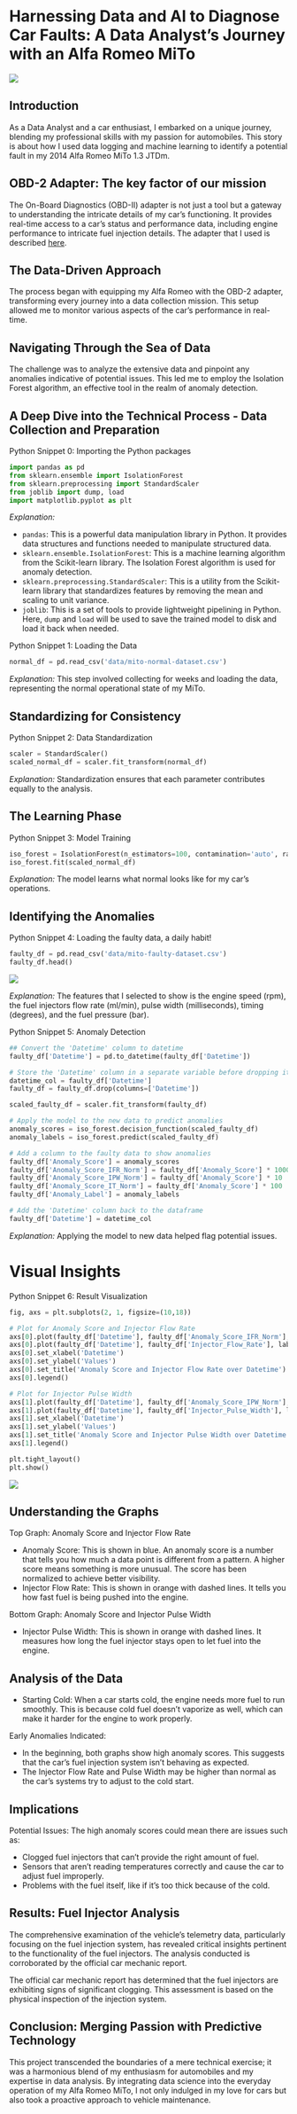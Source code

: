# Harnessing Data and AI to Diagnose Car Faults: A Data Analyst’s Journey with an Alfa Romeo MiTo

![](https://miro.medium.com/v2/resize:fit:700/1*dHdAChal1T4W5bQaxf804g.png)

## Introduction

As a Data Analyst and a car enthusiast, I embarked on a unique journey, blending my professional skills with my passion for automobiles. This story is about how I used data logging and machine learning to identify a potential fault in my 2014 Alfa Romeo MiTo 1.3 JTDm.

## OBD-2 Adapter: The key factor of our mission

The On-Board Diagnostics (OBD-II) adapter is not just a tool but a gateway to understanding the intricate details of my car’s functioning. It provides real-time access to a car’s status and performance data, including engine performance to intricate fuel injection details. The adapter that I used is described [here](https://www.amazon.com/Thinkdiag-Bluetooth-Bidirectional-Diagnostic-Functions/dp/B08YWTJY4F?th=1).

## The Data-Driven Approach

The process began with equipping my Alfa Romeo with the OBD-2 adapter, transforming every journey into a data collection mission. This setup allowed me to monitor various aspects of the car’s performance in real-time.

## Navigating Through the Sea of Data

The challenge was to analyze the extensive data and pinpoint any anomalies indicative of potential issues. This led me to employ the Isolation Forest algorithm, an effective tool in the realm of anomaly detection.

## A Deep Dive into the Technical Process - Data Collection and Preparation

Python Snippet 0: Importing the Python packages

```python
import pandas as pd
from sklearn.ensemble import IsolationForest
from sklearn.preprocessing import StandardScaler
from joblib import dump, load
import matplotlib.pyplot as plt
```

_Explanation:_

- `pandas`: This is a powerful data manipulation library in Python. It provides data structures and functions needed to manipulate structured data.
- `sklearn.ensemble.IsolationForest`: This is a machine learning algorithm from the Scikit-learn library. The Isolation Forest algorithm is used for anomaly detection.
- `sklearn.preprocessing.StandardScaler`: This is a utility from the Scikit-learn library that standardizes features by removing the mean and scaling to unit variance.
- `joblib`: This is a set of tools to provide lightweight pipelining in Python. Here, `dump` and `load` will be used to save the trained model to disk and load it back when needed.

Python Snippet 1: Loading the Data

```python
normal_df = pd.read_csv('data/mito-normal-dataset.csv')
```

_Explanation:_ This step involved collecting for weeks and loading the data, representing the normal operational state of my MiTo.

## Standardizing for Consistency

Python Snippet 2: Data Standardization

```python
scaler = StandardScaler()
scaled_normal_df = scaler.fit_transform(normal_df)
```

_Explanation:_ Standardization ensures that each parameter contributes equally to the analysis.

## The Learning Phase

Python Snippet 3: Model Training

```python
iso_forest = IsolationForest(n_estimators=100, contamination='auto', random_state=42)
iso_forest.fit(scaled_normal_df)
```

_Explanation:_ The model learns what normal looks like for my car’s operations.

## Identifying the Anomalies

Python Snippet 4: Loading the faulty data, a daily habit!

```python
faulty_df = pd.read_csv('data/mito-faulty-dataset.csv')
faulty_df.head()
```

![](https://miro.medium.com/v2/resize:fit:700/1*JRwLYE5_qFEmt_uv4L8qmg.png)

_Explanation:_ The features that I selected to show is the engine speed (rpm), the fuel injectors flow rate (ml/min), pulse width (milliseconds), timing (degrees), and the fuel pressure (bar).

Python Snippet 5: Anomaly Detection

```python
## Convert the 'Datetime' column to datetime
faulty_df['Datetime'] = pd.to_datetime(faulty_df['Datetime'])

# Store the 'Datetime' column in a separate variable before dropping it
datetime_col = faulty_df['Datetime']
faulty_df = faulty_df.drop(columns=['Datetime'])

scaled_faulty_df = scaler.fit_transform(faulty_df)

# Apply the model to the new data to predict anomalies
anomaly_scores = iso_forest.decision_function(scaled_faulty_df)
anomaly_labels = iso_forest.predict(scaled_faulty_df)

# Add a column to the faulty data to show anomalies
faulty_df['Anomaly_Score'] = anomaly_scores
faulty_df['Anomaly_Score_IFR_Norm'] = faulty_df['Anomaly_Score'] * 1000
faulty_df['Anomaly_Score_IPW_Norm'] = faulty_df['Anomaly_Score'] * 10
faulty_df['Anomaly_Score_IT_Norm'] = faulty_df['Anomaly_Score'] * 100
faulty_df['Anomaly_Label'] = anomaly_labels

# Add the 'Datetime' column back to the dataframe
faulty_df['Datetime'] = datetime_col
```

_Explanation:_ Applying the model to new data helped flag potential issues.

# Visual Insights

Python Snippet 6: Result Visualization

```python
fig, axs = plt.subplots(2, 1, figsize=(10,18))

# Plot for Anomaly Score and Injector Flow Rate
axs[0].plot(faulty_df['Datetime'], faulty_df['Anomaly_Score_IFR_Norm'], label='Anomaly Score (normalized)')
axs[0].plot(faulty_df['Datetime'], faulty_df['Injector_Flow_Rate'], label='Injector Flow Rate', linestyle='--')
axs[0].set_xlabel('Datetime')
axs[0].set_ylabel('Values')
axs[0].set_title('Anomaly Score and Injector Flow Rate over Datetime')
axs[0].legend()

# Plot for Injector Pulse Width
axs[1].plot(faulty_df['Datetime'], faulty_df['Anomaly_Score_IPW_Norm'], label='Anomaly Score (normalized)')
axs[1].plot(faulty_df['Datetime'], faulty_df['Injector_Pulse_Width'], label='Injector Pulse Width', linestyle='--')
axs[1].set_xlabel('Datetime')
axs[1].set_ylabel('Values')
axs[1].set_title('Anomaly Score and Injector Pulse Width over Datetime')
axs[1].legend()

plt.tight_layout()
plt.show()
```

![](https://miro.medium.com/v2/resize:fit:700/1*ejlZtQuG1uEypstPl7RQ9Q.png)

## Understanding the Graphs

Top Graph: Anomaly Score and Injector Flow Rate

- Anomaly Score: This is shown in blue. An anomaly score is a number that tells you how much a data point is different from a pattern. A higher score means something is more unusual. The score has been normalized to achieve better visibility.
- Injector Flow Rate: This is shown in orange with dashed lines. It tells you how fast fuel is being pushed into the engine.

Bottom Graph: Anomaly Score and Injector Pulse Width

- Injector Pulse Width: This is shown in orange with dashed lines. It measures how long the fuel injector stays open to let fuel into the engine.

## Analysis of the Data

- Starting Cold: When a car starts cold, the engine needs more fuel to run smoothly. This is because cold fuel doesn’t vaporize as well, which can make it harder for the engine to work properly.

Early Anomalies Indicated:

- In the beginning, both graphs show high anomaly scores. This suggests that the car’s fuel injection system isn’t behaving as expected.
- The Injector Flow Rate and Pulse Width may be higher than normal as the car’s systems try to adjust to the cold start.

## Implications

Potential Issues: The high anomaly scores could mean there are issues such as:

- Clogged fuel injectors that can’t provide the right amount of fuel.
- Sensors that aren’t reading temperatures correctly and cause the car to adjust fuel improperly.
- Problems with the fuel itself, like if it’s too thick because of the cold.

## Results: Fuel Injector Analysis

The comprehensive examination of the vehicle’s telemetry data, particularly focusing on the fuel injection system, has revealed critical insights pertinent to the functionality of the fuel injectors. The analysis conducted is corroborated by the official car mechanic report.

The official car mechanic report has determined that the fuel injectors are exhibiting signs of significant clogging. This assessment is based on the physical inspection of the injection system.

## Conclusion: Merging Passion with Predictive Technology

This project transcended the boundaries of a mere technical exercise; it was a harmonious blend of my enthusiasm for automobiles and my expertise in data analysis. By integrating data science into the everyday operation of my Alfa Romeo MiTo, I not only indulged in my love for cars but also took a proactive approach to vehicle maintenance.
